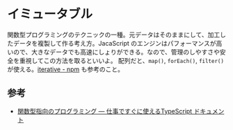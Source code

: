 # イミュータブル

関数型プログラミングのテクニックの一種。元データはそのままにして、加工したデータを複製して作る考え方。JacaScript のエンジンはパフォーマンスが高いので、大きなデータでも高速にしょりができる。なので、管理のしやすさや安全を重視してこの方法を取るといいよ。
配列だと、`map()`, `forEach()`, `filter()` が使える。[iterative - npm](https://www.npmjs.com/package/iterative) も参考のこと。

## 参考

- [関数型指向のプログラミング — 仕事ですぐに使えるTypeScript ドキュメント](https://future-architect.github.io/typescript-guide/functional.html)
